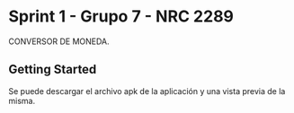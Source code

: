 # Sprint 1 - Grupo 7 - NRC 2289

CONVERSOR DE MONEDA.

## Getting Started

Se puede descargar el archivo apk de la aplicación y una vista previa de la misma.
